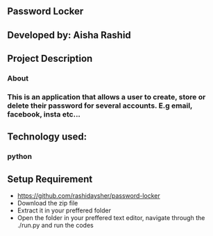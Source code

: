 ## Password Locker

## Developed by: Aisha Rashid

## Project Description

### About
### This is an application that allows a user to create, store or delete their password for several accounts. E.g email, facebook, insta etc...


## Technology used:
### python






## Setup Requirement
 * https://github.com/rashidaysher/password-locker
 * Download the zip file
 * Extract it in your preffered folder
 * Open the folder in your preffered text editor, navigate through the ./run.py and run the codes


